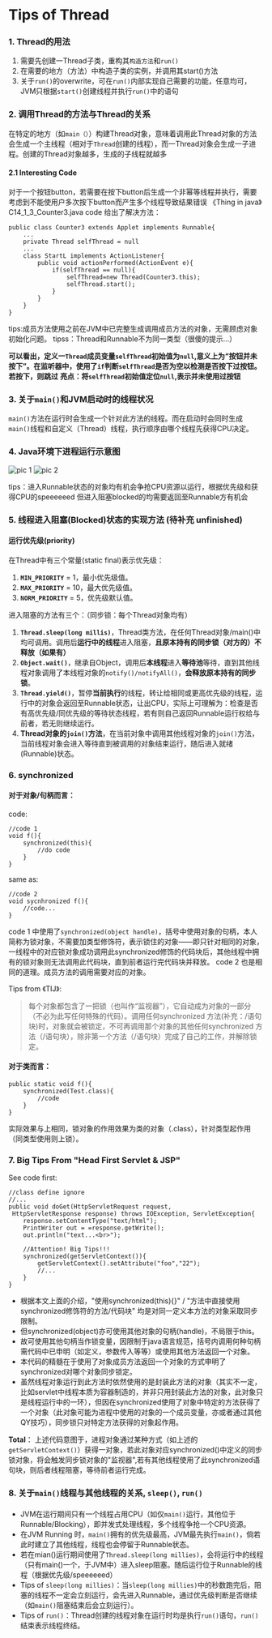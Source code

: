 # Tips of Thread
### 1. Thread的用法
1. 需要先创建一Thread子类，重构其`构造方法`和`run()`
2. 在需要的地方（方法）中构造子类的实例，并调用其start()方法
3. 关于`run()`的overwrite，可在`run()`内部实现自己需要的功能，任意均可，JVM只根据`start()`创建线程并执行`run()`中的语句

### 2. 调用Thread的方法与Thread的关系
在特定的地方（如`main（）`）构建Thread对象，意味着调用此Thread对象的方法会生成一个主线程（相对于`Thread`创建的线程），而一Thread对象会生成一子进程。创建的Thread对象越多，生成的子线程就越多

#### 2.1 Interesting Code
对于一个按钮button，若需要在按下button后生成一个非幂等线程并执行，需要考虑到不能使用户多次按下button而产生多个线程导致结果错误
《Thing in java》C14_1_3_Counter3.java code 给出了解决方法：
```
public class Counter3 extends Applet implements Runnable{
    ...
    private Thread selfThread = null
    ...
    class StartL implements ActionListener{
        public void actionPerformed(ActionEvent e){
            if(selfThread == null){
                selfThread=new Thread(Counter3.this);
                selfThread.start(); 
            }
        }
    }
}
```
tips:成员方法使用之前在JVM中已完整生成调用成员方法的对象，无需顾虑对象初始化问题。
tipss：Thread和Runnable不为同一类型（很傻的提示...）

**可以看出，定义一`Thread`成员变量`selfThread`初始值为`null`,意义上为“按钮并未按下”。在监听器中，使用了`if`判断`selfThread`是否为空以检测是否按下过按钮。若按下，则跳过**
**亮点：将`selfThread`初始值定位`null`,表示并未使用过按钮**

### 3. 关于`main()`和JVM启动时的线程状况
`main()`方法在运行时会生成一个针对此方法的线程。而在启动时会同时生成`main()`线程和自定义（Thread）线程，执行顺序由哪个线程先获得CPU决定。

### 4. Java环境下进程运行示意图
![pic 1](https://raw.githubusercontent.com/EsolMio/EsolMio-FirstGit/master/Note_pic%20store/thread%20running%20pic.png?token=AhIdeIymJ5ZDwvOv2Og3cxEScQRiWgCxks5cfnPKwA%3D%3D)
![pic 2](https://raw.githubusercontent.com/EsolMio/EsolMio-FirstGit/master/Note_pic%20store/thread%20running%20pic_cn.jpg?token=AhIdeG3qXoyYSEFMKPYvmFDTi_pcbKDaks5cfnRSwA%3D%3D)

tips：进入Runnable状态的对象均有机会争抢CPU资源以运行，根据优先级和获得CPU的speeeeeed
但进入阻塞blocked的均需要返回至Runnable方有机会

### 5. 线程进入阻塞(Blocked)状态的实现方法 (待补充 unfinished)
#### 运行优先级(priority)
在Thread中有三个常量(static final)表示优先级：
1. **`MIN_PRIORITY`** = 1，最小优先级值。
2. **`MAX_PRIORITY`** = 10，最大优先级值。
3. **`NORM_PRIORITY`** = 5，优先级默认值。

进入阻塞的方法有三个：（同步锁：每个Thread对象均有）
1. **`Thread.sleep(long millis)`**，Thread类方法，在任何Thread对象/main()中均可调用。调用后**运行中的线程**进入阻塞，**且原本持有的同步锁（对方的）不释放（如果有）**
2. **`Object.wait()`**，继承自Object，调用后**本线程**进入**等待池**等待，直到其他线程对象调用了本线程对象的`notify()/notifyAll()`，**会释放原本持有的同步锁**。
3. **`Thread.yield()`**，暂停**当前执行**的线程，转让给相同或更高优先级的线程，运行中的对象会返回至Runnable状态，让出CPU，实际上可理解为：检查是否有高优先级/同优先级的等待状态线程，若有则自己返回Runnable运行权给与前者，若无则继续运行。
4. **Thread对象的`join()`方法**，在当前对象中调用其他线程对象的`join()`方法，当前线程对象会进入等待直到被调用的对象结束运行，随后进入就绪(Runnable)状态。

### 6. synchronized
#### 对于对象/句柄而言：
code:
```
//code 1
void f(){
    synchronized(this){
        //do code
    }
}
```
same as:
```
//code 2
void sycnhronized f(){
    //code...
}
```
code 1 中使用了`synchronized(object handle)`，括号中使用对象的句柄，本人简称为锁对象，不需要加类型修饰符，表示锁住的对象——即只针对相同的对象，一线程中的对应锁对象成功调用此synchronized修饰的代码块后，其他线程中拥有的锁对象则无法调用此代码块，直到前者运行完代码块并释放。
code 2 也是相同的道理。成员方法的调用需要对应的对象。

Tips from 《TIJ》:

>每个对象都包含了一把锁（也叫作“监视器”），它自动成为对象的一部分（不必为此写任何特殊的代码）。调用任何synchronized 方法(补充：/语句块)时，对象就会被锁定，不可再调用那个对象的其他任何synchronized 方法（/语句块），除非第一个方法（/语句块）完成了自己的工作，并解除锁定。

#### 对于类而言：
```
public static void f(){
    synchronized(Test.class){
        //code
    }
}
```
实际效果与上相同，锁对象的作用效果为类的对象（.class），针对类型起作用（同类型使用则上锁）。

### 7. Big Tips From "Head First Servlet & JSP"
See code first:
```
//class define ignore
//...
public void doGet(HttpServletRequest request,
 HttpServletResponse response) throws IOException, ServletException{
    response.setContentType("text/html");
    PrintWriter out = =response.getWrite();
    out.println("text...<br>");
    
    //Attention! Big Tips!!!
    synchronized(getServletContext()){
        getServletContext().setAttribute("foo","22");
        //...
    }
}
```
- 根据本文上面的介绍，"使用synchronized(this){}" / "方法中直接使用synchronized修饰符的方法/代码块" 均是对同一定义本方法的对象采取同步限制。
- 但synchronized(object)亦可使用其他对象的句柄(handle)，不局限于this。
- 故可使用其他句柄当作锁变量，因限制于java语言规范，括号内调用何种句柄需代码中已申明（如定义，参数传入等等）或使用其他方法返回一个对象。
- 本代码的精髓在于使用了对象成员方法返回一个对象的方式申明了synchronized对哪个对象同步锁定。
- 虽然线程对象运行到此方法时依然使用的是封装此方法的对象（其实不一定，比如servlet中线程本质为容器制造的，并非只用封装此方法的对象，此对象只是线程运行中的一环），但因在synchronized使用了对象中特定的方法获得了一个对象（此对象可能为进程中使用的对象的一个成员变量，亦或者通过其他QY技巧），同步锁只对特定方法获得的对象起作用。

**Total**： 上述代码意图于，进程对象通过某种方式（如上述的`getServletContext()`）获得一对象，若此对象对应synchronized()中定义的同步锁对象，将会触发同步锁对象的"监视器",若有其他线程使用了此synchronized语句块，则后者线程阻塞，等待前者运行完成。

### 8. 关于`main()`线程与其他线程的关系, `sleep()`, `run()`
#### 
- JVM在运行期间只有一个线程占用CPU（如仅`main()`运行，其他位于Runnable/Blocking），即并发式处理线程，多个线程争抢一个CPU资源。
- 在JVM Running 时，`main()`拥有的优先级最高，JVM最先执行`main()`，倘若此时建立了其他线程，线程也会停留于Runnable状态。
- 若在mian()运行期间使用了`Thread.sleep(long millies)`，会将运行中的线程（只有main()一个，于JVM中）进入sleep阻塞。随后运行位于Runnable的线程（根据优先级/speeeeeed）
- Tips of `sleep(long millies)`：当`sleep(long millies)`中的秒数跑完后，阻塞的线程不一定会立刻运行，会先进入Runnable，通过优先级判断是否继续（如`main()`阻塞结束后会立刻运行）。
- Tips of `run()`：Thread创建的线程对象在运行时均是执行`run()`语句，`run()`结束表示线程终结。
